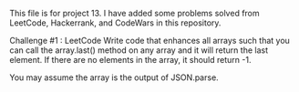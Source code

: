 This file is for project 13.
I have added some problems solved from  LeetCode, Hackerrank, and CodeWars in this repository.


Challenge #1 : LeetCode
Write code that enhances all arrays such that you can call the array.last() method on any array and it will return the last element. If there are no elements in the array, it should return -1.

You may assume the array is the output of JSON.parse.
